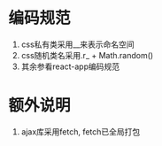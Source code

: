 # 编码规范
1. css私有类采用__来表示命名空间
2. css随机类名采用.r_ + Math.random()
3. 其余参看react-app编码规范

# 额外说明
1. ajax库采用fetch, fetch已全局打包